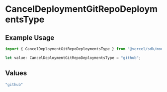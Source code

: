 # CancelDeploymentGitRepoDeploymentsType

## Example Usage

```typescript
import { CancelDeploymentGitRepoDeploymentsType } from "@vercel/sdk/models/canceldeploymentop.js";

let value: CancelDeploymentGitRepoDeploymentsType = "github";
```

## Values

```typescript
"github"
```